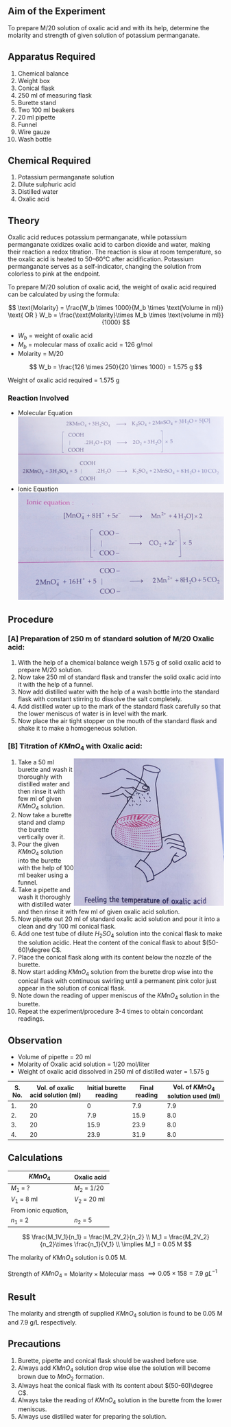 ## Aim of the Experiment 
To prepare M/20 solution of oxalic acid and with its help, determine the molarity and strength of given solution of potassium permanganate. 

## Apparatus Required 
1. Chemical balance 
2. Weight box 
3. Conical flask 
4. 250 ml of measuring flask 
5. Burette stand 
6. Two 100 ml beakers 
7. 20 ml pipette 
8. Funnel 
9. Wire gauze 
10. Wash bottle 

## Chemical Required 
1. Potassium permanganate solution 
2. Dilute sulphuric acid
3. Distilled water 
4. Oxalic acid 

## Theory 
Oxalic acid reduces potassium permanganate, while potassium permanganate oxidizes oxalic acid to carbon dioxide and water, making their reaction a redox titration. The reaction is slow at room temperature, so the oxalic acid is heated to 50–60°C after acidification. Potassium permanganate serves as a self-indicator, changing the solution from colorless to pink at the endpoint.

To prepare M/20 solution of oxalic acid, the weight of oxalic acid required can be calculated by using the formula: 

$$
\text{Molarity} = \frac{W_b \times 1000}{M_b \times \text{Volume in ml}} \text{ OR } W_b = \frac{\text{Molarity}\times M_b \times \text{volume in ml}}{1000}
$$

- $W_b$ = weight of oxalic acid 
- $M_b$ = molecular mass of oxalic acid = 126 g/mol
- Molarity = M/20

$$
W_b = \frac{126 \times 250}{20 \times 1000} = 1.575 g
$$

Weight of oxalic acid required = 1.575 g 

### Reaction Involved 
- Molecular Equation 
![img](./img/14-15-molecular-equation.jpg)
- Ionic Equation
![img](./img/14-15-ionic-equation.jpg)

## Procedure 
### [A] Preparation of 250 m of standard solution of M/20 Oxalic acid: 
1. With the help of a chemical balance weigh 1.575 g of solid oxalic acid to prepare M/20 solution.
2. Now take 250 ml of standard flask and transfer the solid oxalic acid into it with the help of a funnel. 
3. Now add distilled water with the help of a wash bottle into the standard flask with constant stirring to dissolve the salt completely. 
4. Add distilled water up to the mark of the standard flask carefully so that the lower meniscus of water is in level with the mark. 
5. Now place the air tight stopper on the mouth of the standard flask and shake it to make a homogeneous solution. 

### [B] Titration of $KMnO_4$ with Oxalic acid:
<img align=right src="./img/14-15-pic.jpg" width=350>

1. Take a 50 ml burette and wash it thoroughly with distilled water and then rinse it with few ml of given $KMnO_4$ solution. 
2. Now take a burette stand and clamp the burette vertically over it.
3. Pour the given $KMnO_4$ solution into the burette with the help of 100 ml beaker using a funnel. 
4. Take a pipette and wash it thoroughly with distilled water and then rinse it with few ml of given oxalic acid solution. 
5. Now pipette out 20 ml of standard oxalic acid solution and pour it into a clean and dry 100 ml conical flask. 
6. Add one test tube of dilute $H_2SO_4$ solution into the conical flask to make the solution acidic. Heat the content of the conical flask to about $(50-60)\degree C$.
7. Place the conical flask along with its content below the nozzle of the burette. 
8. Now start adding $KMnO_4$ solution from the burette drop wise into the conical flask with continuous swirling until a permanent pink color just appear in the solution of conical flask. 
9. Note down the reading of upper meniscus of the $KMnO_4$ solution in the burette. 
10. Repeat the experiment/procedure 3-4 times to obtain concordant readings. 

## Observation 
- Volume of pipette = 20 ml 
- Molarity of Oxalic acid solution = 1/20 mol/liter
- Weight of oxalic acid dissolved in 250 ml of distilled water = 1.575 g 

| S. No. | Vol. of oxalic acid solution (ml) | Initial burette reading | Final reading | Vol. of $KMnO_4$ solution used (ml)| 
|-|-|-|-|-|
| 1. | 20 | 0 | 7.9 | 7.9 |  
| 2. | 20 | 7.9 | 15.9 | 8.0 |
| 3. | 20 | 15.9 | 23.9 | 8.0 |
| 4. | 20 | 23.9 | 31.9 | 8.0 |

## Calculations 
| $KMnO_4$ | Oxalic acid | 
|-|-|
| $M_1$ = ? | $M_2$ = 1/20 | 
| $V_1$ = 8 ml | $V_2$ = 20 ml | 
| From ionic equation, ||
| $n_1$ = 2 | $n_2$ = 5 | 

$$
\frac{M_1V_1}{n_1} = \frac{M_2V_2}{n_2}
\\
M_1 = \frac{M_2V_2}{n_2}\times \frac{n_1}{V_1}
\\
\implies M_1 = 0.05 M
$$

The molarity of $KMnO_4$ solution is 0.05 M. 

Strength of $KMnO_4$ = $\text{Molarity} \times \text{Molecular mass}$ $\implies 0.05 \times 158 = 7.9\ gL^{-1}$

## Result 
The molarity and strength of supplied $KMnO_4$ solution is found to be 0.05 M and 7.9 g/L respectively. 

## Precautions 
1. Burette, pipette and conical flask should be washed before use. 
2. Always add $KMnO_4$ solution drop wise else the solution will become brown due to $MnO_2$ formation. 
3. Always heat the conical flask with its content about $(50-60)\degree C$.
4. Always take the reading of $KMnO_4$ solution in the burette from the lower meniscus.
5. Always use distilled water for preparing the solution. 